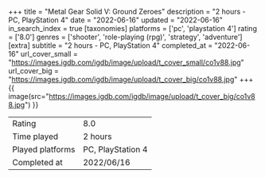 +++
title = "Metal Gear Solid V: Ground Zeroes"
description = "2 hours - PC, PlayStation 4"
date = "2022-06-16"
updated = "2022-06-16"
in_search_index = true
[taxonomies]
platforms = ['pc', 'playstation 4']
rating = ['8.0']
genres = ['shooter', 'role-playing (rpg)', 'strategy', 'adventure']
[extra]
subtitle = "2 hours - PC, PlayStation 4"
completed_at = "2022-06-16"
url_cover_small = "https://images.igdb.com/igdb/image/upload/t_cover_small/co1v88.jpg"
url_cover_big = "https://images.igdb.com/igdb/image/upload/t_cover_big/co1v88.jpg"
+++
{{ image(src="https://images.igdb.com/igdb/image/upload/t_cover_big/co1v88.jpg") }}

|              |            |
| ------------ | ---------- |
| Rating       | 8.0 |
| Time played  | 2 hours |
| Played platforms    | PC, PlayStation 4 |
| Completed at | 2022/06/16 |


